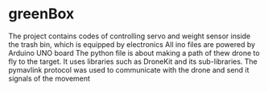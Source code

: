 # greenBox
The project contains codes of controlling servo and weight sensor inside the trash bin, which is equipped by electronics
All ino files are powered by Arduino UNO board
The python file is about making a path of thew drone to fly to the target. It uses libraries such as DroneKit and its sub-libraries. The pymavlink protocol was used to communicate with the drone and send it signals of the movement
